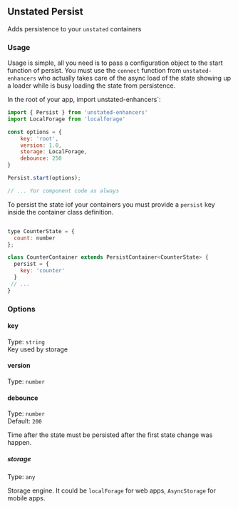 ## Unstated Persist

Adds persistence to your `unstated` containers

### Usage
Usage is simple, all you need is to pass a configuration object to the start function of persist. You must use the `connect` function from `unstated-enhancers` who actually takes care of the async load of the state showing up a loader while is busy loading the state from persistence.

In the root of your app, import unstated-enhancers`:

```js
import { Persist } from 'unstated-enhancers'
import LocalForage from 'localforage'

const options = {
    key: 'root',
    version: 1.0,
    storage: LocalForage,
    debounce: 250
}

Persist.start(options);

// ... Yor component code as always
```

To persist the state iof your containers you must provide a `persist` key inside the container class definition.

```js

type CounterState = {
  count: number
};

class CounterContainer extends PersistContainer<CounterState> {
  persist = {
    key: 'counter'
  }
 // ...
}
```

### Options

#### key

Type: `string`
<br>
Key used by storage

#### version

Type: `number`

#### debounce

Type: `number`
<br>
Default: `200`

Time after the state must be persisted after the first state change was happen.

##### storage

Type: `any`

Storage engine. It could be `localForage` for web apps, `AsyncStorage` for mobile apps.